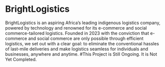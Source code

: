 # BrightLogistics
BrightLogistics is an aspiring Africa’s leading indigenous logistics company, powered by technology and renowned for its e-commerce and social commerce-tailored logistics.  Founded in 2023 with the conviction that e-commerce and social commerce are only possible through efficient logistics, we set out with a clear goal: to eliminate the conventional hassles of last-mile deliveries and make logistics seamless for individuals and businesses, anywhere and anytime.
#This Project is Still Ongoing. It is Not Yet Completed.
